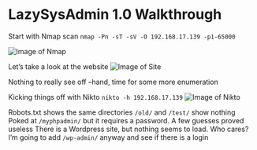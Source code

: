 <h1>LazySysAdmin 1.0 Walkthrough</h1>


Start with Nmap scan
`nmap -Pn -sT -sV -O 192.168.17.139 -p1-65000`

![Image of Nmap](https://blu0.github.io/LSAWalkthrough/LSAnmap.png)

Let’s take a look at the website
![Image of Site](https://blu0.github.io/LSAWalkthrough/LSAsite.png)

Nothing to really see off –hand, time for some more enumeration

Kicking things off with Nikto
`nikto -h 192.168.17.139`
![Image of Nikto](https://blu0.github.io/LSAWalkthrough/LSAnikto.png)

Robots.txt shows the same directories
`/old/` and `/test/` show nothing
Poked at `/myphpadmin/` but it requires a password. A few guesses proved useless
There is a Wordpress site, but nothing seems to load. Who cares? I’m going to add `/wp-admin/` anyway and see if there is a login
